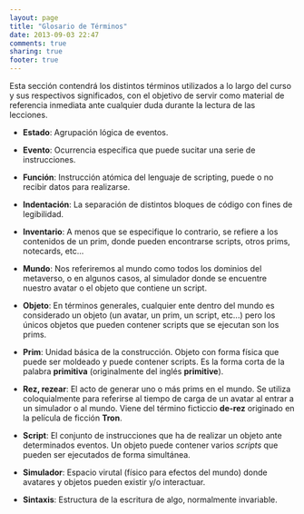 ```yaml
---
layout: page
title: "Glosario de Términos"
date: 2013-09-03 22:47
comments: true
sharing: true
footer: true
---
```


Esta sección contendrá los distintos términos utilizados a lo largo del curso y sus respectivos significados, con el objetivo de servir como material de referencia inmediata ante cualquier duda durante la lectura de las lecciones.

* **Estado**: Agrupación lógica de eventos.

* **Evento**: Ocurrencia específica que puede sucitar una serie de instrucciones.

* **Función**: Instrucción atómica del lenguaje de scripting, puede o no recibir datos para realizarse.

* **Indentación**: La separación de distintos bloques de código con fines de legibilidad.

* **Inventario**: A menos que se especifique lo contrario, se refiere a los contenidos de un prim, donde pueden encontrarse scripts, otros prims, notecards, etc...

* **Mundo**: Nos referiremos al mundo como todos los dominios del metaverso, o en algunos casos, al simulador donde se encuentre nuestro avatar o el objeto que contiene un script.

* **Objeto**: En términos generales, cualquier ente dentro del mundo es considerado un objeto (un avatar, un prim, un script, etc...) pero los únicos objetos que pueden contener scripts que se ejecutan son los prims.

* **Prim**: Unidad básica de la construcción. Objeto con forma física que puede ser moldeado y puede contener scripts. Es la forma corta de la palabra **primitiva** (originalmente del inglés **primitive**).

* **Rez, rezear**: El acto de generar uno o más prims en el mundo. Se utiliza coloquialmente para referirse al tiempo de carga de un avatar al entrar a un simulador o al mundo. Viene del término ficticcio **de-rez** originado en la película de ficción **Tron**.

* **Script**: El conjunto de instrucciones que ha de realizar un objeto ante determinados eventos. Un objeto puede contener varios *scripts* que pueden ser ejecutados de forma simultánea.

* **Simulador**: Espacio virutal (físico para efectos del mundo) donde avatares y objetos pueden existir y/o interactuar.

* **Sintaxis**: Estructura de la escritura de algo, normalmente invariable.